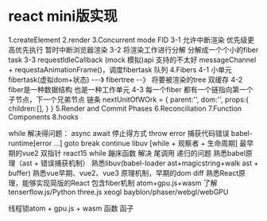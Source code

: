 # react mini版实现

1.createElement
2.render
3.Concurrent mode  FID
    3-1 允许中断渲染 优先级更高优先执行 暂时中断浏览器渲染
    3-2 将渲染工作进行分解 分解成一个个小的fiber task
    3-3 requestIdleCallback (mock 模拟)api 支持的不太好
    messageChannel + requestaAnimationFrame()，调度fibertask 队列
4.Fibers
    4-1 小单元  fibertask(虚拟dom+状态) ---》 fibertree  --》 将要被渲染的tree 双缓存
    4-2 fiber是一种数据结构  也是一种工作单元
    4-3 每一个fiber 都有一个链指向第一个子节点，下一个兄弟节点  链条
    nextUnitOfWOrk = {
        parent:'',
        dom:'',
        props:{
            children:[],
        }
    }
5.Render and Commit Phases
6.Reconciliation
7.Function Components
8.hooks


while 解决得问题：
async await
停止得方式    throw error  捕获代码错误  babel-runtime[error ...]
    goto  break continue 
libuv [while + 观察者 + 生命周期]
最早期的vue2  双指针   react15 while
蹦床函数 解决  尾调用  递归的问题
熟悉babel原理（ast + 错误捕获机制）
熟悉libuv(babel-loader ast+magicstring+walk ast + buffer)
熟悉vue早期、vue2、vue3 原理机制，早期的dom diff 
熟悉React原理，能够实现简版的React 包含fiber机制   atom+gpu.js+wasm
了解tenserflow.js/Python three.js  xeogl  bayblon/phaser/webgl/webGPU

线程锁atom + gpu.js + wasm
函数  函子


